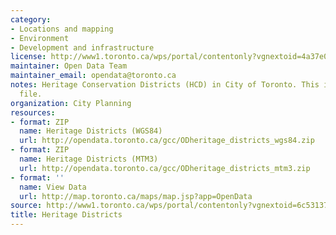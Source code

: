 ```yaml
---
category:
- Locations and mapping
- Environment
- Development and infrastructure
license: http://www1.toronto.ca/wps/portal/contentonly?vgnextoid=4a37e03bb8d1e310VgnVCM10000071d60f89RCRD
maintainer: Open Data Team
maintainer_email: opendata@toronto.ca
notes: Heritage Conservation Districts (HCD) in City of Toronto. This is a GIS polygon
  file.
organization: City Planning
resources:
- format: ZIP
  name: Heritage Districts (WGS84)
  url: http://opendata.toronto.ca/gcc/ODheritage_districts_wgs84.zip
- format: ZIP
  name: Heritage Districts (MTM3)
  url: http://opendata.toronto.ca/gcc/ODheritage_districts_mtm3.zip
- format: ''
  name: View Data
  url: http://map.toronto.ca/maps/map.jsp?app=OpenData
source: http://www1.toronto.ca/wps/portal/contentonly?vgnextoid=6c53137135b85410VgnVCM10000071d60f89RCRD&vgnextchannel=1a66e03bb8d1e310VgnVCM10000071d60f89RCRD
title: Heritage Districts
---
```

